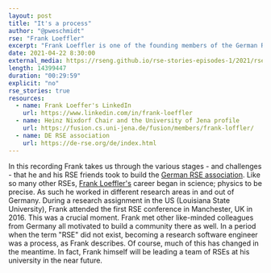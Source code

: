 ```yaml
---
layout: post
title: "It's a process"
author: "@pweschmidt"
rse: "Frank Loeffler"
excerpt: "Frank Loeffler is one of the founding members of the German RSE association. In this episode he takes us through the process to build a community more or less from scratch."
date: 2021-04-22 8:30:00
external_media: https://rseng.github.io/rse-stories-episodes-1/2021/rse-stories-frank-loeffler-episode-57.mp3
length: 14399447
duration: "00:29:59"
explicit: "no"
rse_stories: true
resources:
  - name: Frank Loeffer's LinkedIn
    url: https://www.linkedin.com/in/frank-loeffler 
  - name: Heinz Nixdorf Chair and the University of Jena profile
    url: https://fusion.cs.uni-jena.de/fusion/members/frank-loffler/
  - name: DE RSE association
    url: https://de-rse.org/de/index.html
--- 
```


In this recording Frank takes us through the various stages - and challenges - that he and his RSE friends took to build the [German RSE association](https://de-rse.org/de/index.html).
Like so many other RSEs, [Frank Loeffler's](https://fusion.cs.uni-jena.de/fusion/members/frank-loffler/) career began in science; physics to be precise. As such he worked in different research areas in and out of Germany. During a research assignment in the US (Louisiana State University), Frank attended the first RSE conference in Manchester, UK in 2016. This was a crucial moment. Frank met other like-minded colleagues from Germany all motivated to build a community there as well. In a period when the term "RSE" did not exist, becoming a research software engineer was a process, as Frank describes. Of course, much of this has changed in the meantime. In fact, Frank himself will be leading a team of RSEs at his university in the near future.
